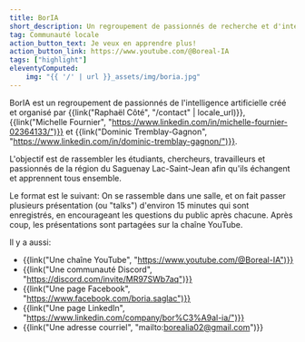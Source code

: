 ```yaml
---
title: BorIA
short_description: Un regroupement de passionnés de recherche et d'intelligence artificielle en région
tag: Communauté locale
action_button_text: Je veux en apprendre plus!
action_button_link: https://www.youtube.com/@Boreal-IA
tags: ["highlight"]
eleventyComputed:
    img: "{{ '/' | url }}_assets/img/boria.jpg"
---
```


BorIA est un regroupement de passionnés de l'intelligence artificielle créé et organisé par {{link("Raphaël Côté", "/contact" | locale_url)}}, {{link("Michelle Fournier", "https://www.linkedin.com/in/michelle-fournier-02364133/")}} et {{link("Dominic Tremblay-Gagnon", "https://www.linkedin.com/in/dominic-tremblay-gagnon/")}}.

L'objectif est de rassembler les étudiants, chercheurs, travailleurs et passionnés de la région du Saguenay Lac-Saint-Jean afin qu'ils échangent et apprennent tous ensemble.

Le format est le suivant: On se rassemble dans une salle, et on fait passer plusieurs présentation (ou "talks") d'environ 15 minutes qui sont enregistrés, en encourageant les questions du public après chacune. Après coup, les présentations sont partagées sur la chaîne YouTube. 

Il y a aussi:
- {{link("Une chaîne YouTube", "https://www.youtube.com/@Boreal-IA")}}
- {{link("Une communauté Discord", "https://discord.com/invite/MR97SWb7aq")}}
- {{link("Une page Facebook", "https://www.facebook.com/boria.saglac")}}
- {{link("Une page LinkedIn", "https://www.linkedin.com/company/bor%C3%A9al-ia/")}}
- {{link("Une adresse courriel", "mailto:borealia02@gmail.com")}}